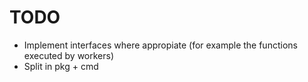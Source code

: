 # TODO

- Implement interfaces where appropiate (for example the functions executed by workers)
- Split in pkg + cmd
